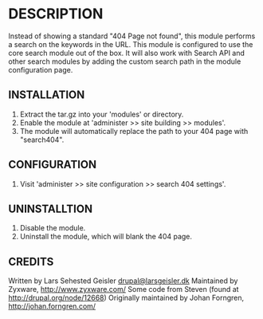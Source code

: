 # DESCRIPTION

Instead of showing a standard "404 Page not found", this module
performs a search on the keywords in the URL. This module is configured
to use the core search module out of the box. It will also work with
Search API and other search modules by adding the custom search path in
the module configuration page.

## INSTALLATION

1. Extract the tar.gz into your 'modules' or directory.
2. Enable the module at 'administer >> site building >> modules'.
3. The module will automatically replace the path to your
   404 page with "search404".

## CONFIGURATION

1. Visit 'administer >> site configuration >> search 404 settings'.

## UNINSTALLTION

1. Disable the module.
2. Uninstall the module, which will blank the 404 page.

## CREDITS

Written by Lars Sehested Geisler <drupal@larsgeisler.dk>
Maintained by Zyxware, <http://www.zyxware.com/>
Some code from Steven (found at <http://drupal.org/node/12668>)
Originally maintained by Johan Forngren, <http://johan.forngren.com/>
